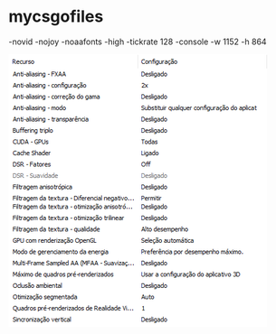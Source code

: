 # mycsgofiles

-novid -nojoy -noaafonts -high -tickrate 128 -console -w 1152 -h 864

![alt text](https://github.com/bgsthiago/mycsgofiles/blob/master/nvidia.png)
